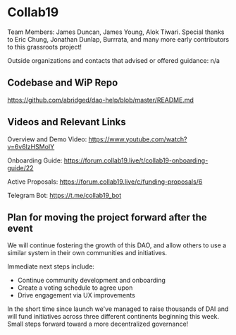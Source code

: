# Collab19

Team Members: James Duncan, James Young, Alok Tiwari. Special thanks to Eric Chung, Jonathan Dunlap, Burrrata, and many more early contributors to this grassroots project!

Outside organizations and contacts that advised or offered guidance: n/a

## Codebase and WiP Repo

https://github.com/abridged/dao-help/blob/master/README.md

## Videos and Relevant Links
Overview and Demo Video: https://www.youtube.com/watch?v=6v6lzHSMoIY

Onboarding Guide: https://forum.collab19.live/t/collab19-onboarding-guide/22

Active Proposals: https://forum.collab19.live/c/funding-proposals/6

Telegram Bot: https://t.me/collab19_bot

## Plan for moving the project forward after the event
We will continue fostering the growth of this DAO, and allow others to use a similar system in their own communities and initiatives. 

Immediate next steps include:
  * Continue community development and onboarding
  * Create a voting schedule to agree upon
  * Drive engagement via UX improvements

In the short time since launch we've managed to raise thousands of DAI and will fund initiatives across three different continents beginning this week. Small steps forward toward a more decentralized governance!